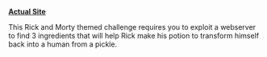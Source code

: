 **[Actual Site](https://tryhackme.com/room/picklerick)</h3>**

<p>This Rick and Morty themed challenge requires you to exploit a webserver to find 3 ingredients that will help Rick make his potion to transform himself back into a human from a pickle.<p>
